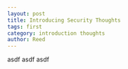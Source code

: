 ```yaml
---
layout: post
title: Introducing Security Thoughts 
tags: first
category: introduction thoughts
author: Reed
---
```


asdf
asdf
asdf

